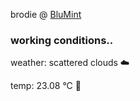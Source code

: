 brodie @ [BluMint](https://www.linkedin.com/company/blumint-io/)

<!--weather_start-->
### working conditions..

weather: scattered clouds ☁️

temp: 23.08 °C 🥶

<!--weather_end-->
